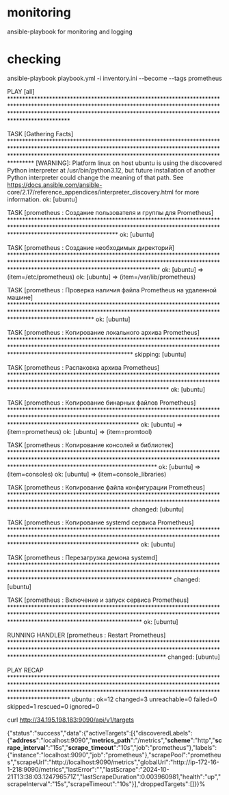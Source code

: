 # monitoring
ansible-playbook for monitoring and logging

# checking
ansible-playbook playbook.yml -i inventory.ini --become --tags prometheus   

PLAY [all] ******************************************************************************************************************************************************************************************************************************************

TASK [Gathering Facts] ******************************************************************************************************************************************************************************************************************************
[WARNING]: Platform linux on host ubuntu is using the discovered Python interpreter at /usr/bin/python3.12, but future installation of another Python interpreter could change the meaning of that path. See https://docs.ansible.com/ansible-
core/2.17/reference_appendices/interpreter_discovery.html for more information.
ok: [ubuntu]

TASK [prometheus : Создание пользователя и группы для Prometheus] ***********************************************************************************************************************************************************************************
ok: [ubuntu]

TASK [prometheus : Создание необходимых директорий] *************************************************************************************************************************************************************************************************
ok: [ubuntu] => (item=/etc/prometheus)
ok: [ubuntu] => (item=/var/lib/prometheus)

TASK [prometheus : Проверка наличия файла Prometheus на удаленной машине] ***************************************************************************************************************************************************************************
ok: [ubuntu]

TASK [prometheus : Копирование локального архива Prometheus] ****************************************************************************************************************************************************************************************
skipping: [ubuntu]

TASK [prometheus : Распаковка архива Prometheus] ****************************************************************************************************************************************************************************************************
ok: [ubuntu]

TASK [prometheus : Копирование бинарных файлов Prometheus] ******************************************************************************************************************************************************************************************
ok: [ubuntu] => (item=prometheus)
ok: [ubuntu] => (item=promtool)

TASK [prometheus : Копирование консолей и библиотек] ************************************************************************************************************************************************************************************************
ok: [ubuntu] => (item=consoles)
ok: [ubuntu] => (item=console_libraries)

TASK [prometheus : Копирование файла конфигурации Prometheus] ***************************************************************************************************************************************************************************************
changed: [ubuntu]

TASK [prometheus : Копирование systemd сервиса Prometheus] ******************************************************************************************************************************************************************************************
ok: [ubuntu]

TASK [prometheus : Перезагрузка демона systemd] *****************************************************************************************************************************************************************************************************
changed: [ubuntu]

TASK [prometheus : Включение и запуск сервиса Prometheus] *******************************************************************************************************************************************************************************************
ok: [ubuntu]

RUNNING HANDLER [prometheus : Restart Prometheus] ***************************************************************************************************************************************************************************************************
changed: [ubuntu]

PLAY RECAP ******************************************************************************************************************************************************************************************************************************************
ubuntu                     : ok=12   changed=3    unreachable=0    failed=0    skipped=1    rescued=0    ignored=0   


curl http://34.195.198.183:9090/api/v1/targets

{"status":"success","data":{"activeTargets":[{"discoveredLabels":{"__address__":"localhost:9090","__metrics_path__":"/metrics","__scheme__":"http","__scrape_interval__":"15s","__scrape_timeout__":"10s","job":"prometheus"},"labels":{"instance":"localhost:9090","job":"prometheus"},"scrapePool":"prometheus","scrapeUrl":"http://localhost:9090/metrics","globalUrl":"http://ip-172-16-1-218:9090/metrics","lastError":"","lastScrape":"2024-10-21T13:38:03.124796571Z","lastScrapeDuration":0.003960981,"health":"up","scrapeInterval":"15s","scrapeTimeout":"10s"}],"droppedTargets":[]}}%  


